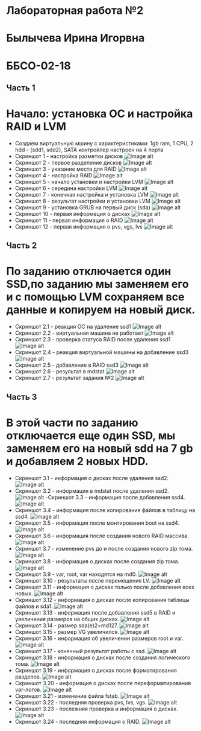 # Лабораторная работа №2
# Былычева Ирина Игорвна
# ББСО-02-18

## Часть 1
# Начало: установка ОС и настройка RAID и LVM
- Создаем виртуальную мшину с характеристиками: 1gb ram, 1 CPU, 2 hdd - (sdd1, sdd2), SATA контройлер настроен на 4 порта
- Скриншот 1 - настройка разметки дисков
![Image alt](https://github.com/IRA-OS/LAB/blob/master/lab2/screen/1.jpg)
- Скриншот 2 - первое разделение дисков
![Image alt](https://github.com/IRA-OS/LAB/blob/master/lab2/screen/2.jpg)
- Скриншот 3 - указание места для RAID
![Image alt](https://github.com/IRA-OS/LAB/blob/master/lab2/screen/3.jpg)
- Скриншот 4 - настройка RAID
![Image alt](https://github.com/IRA-OS/LAB/blob/master/lab2/screen/4.jpg)
- Скриншот 5 - начало установки и настройки LVM
![Image alt](https://github.com/IRA-OS/LAB/blob/master/lab2/screen/5.jpg)
- Скриншот 6 - середина настройки LVM
![Image alt](https://github.com/IRA-OS/LAB/blob/master/lab2/screen/6.jpg)
- Скриншот 7 - конечная настройка и установка LVM
![Image alt](https://github.com/IRA-OS/LAB/blob/master/lab2/screen/7.jpg)
- Скриншот 8 - результат настройки и установки LVM
![Image alt](https://github.com/IRA-OS/LAB/blob/master/lab2/screen/8.jpg)
- Скриншот 9 - установка GRUB на первый диск (sda)
![Image alt](https://github.com/IRA-OS/LAB/blob/master/lab2/screen/9.jpg)
- Скриншот 10 - первая информация о дисках
![Image alt](https://github.com/IRA-OS/LAB/blob/master/lab2/screen/10.jpg)
- Скриншот 11 - первая информация о RAID
![Image alt](https://github.com/IRA-OS/LAB/blob/master/lab2/screen/11.png)
- Скриншот 12 - первая информация о pvs, vgs, lvs
![Image alt](https://github.com/IRA-OS/LAB/blob/master/lab2/screen/12.png)

## Часть 2
# По заданию отключается один SSD,по заданию мы заменяем его и с помощью LVM сохраняем все данные и копируем на новый диск.
- Скриншот 2.1 - реакция ОС на удаление ssd1
![Image alt](https://github.com/IRA-OS/LAB/blob/master/lab2/screen/2.1.png)
- Скриншот 2.2 - виртуальная машина не работает
![Image alt](https://github.com/IRA-OS/LAB/blob/master/lab2/screen/2.2.png)
- Скриншот 2.3 - проверка статуса RAID после удаления ssd1
![Image alt](https://github.com/IRA-OS/LAB/blob/master/lab2/screen/2.3.png)
- Скриншот 2.4 - реакция виртуальной машины на добавление ssd3
![Image alt](https://github.com/IRA-OS/LAB/blob/master/lab2/screen/2.4.png)
- Скриншот 2.5 - добавление в RAID ssd3
![Image alt](https://github.com/IRA-OS/LAB/blob/master/lab2/screen/2.5.png)
- Скриншот 2.6 - результат в mdstat
![Image alt](https://github.com/IRA-OS/LAB/blob/master/lab2/screen/2.6.png)
- Скриншот 2.7 - результат задания №2
![Image alt](https://github.com/IRA-OS/LAB/blob/master/lab2/screen/2.7.png)

## Часть 3
# В этой части по заданию отключается еще один SSD, мы заменяем его на новый sdd на 7 gb и добавляем 2 новых HDD.
- Скриншот 3.1 - информация о дисках после удаления ssd2.
![Image alt](https://github.com/IRA-OS/LAB/blob/master/lab2/screen/3.1.png)
- Скриншот 3.2 - информация в mdstat после удаления ssd2.
![Image alt](https://github.com/IRA-OS/LAB/blob/master/lab2/screen/3.2.png)
-Скриншот 3.3 - информация после добавления ssd4.
![Image alt](https://github.com/IRA-OS/LAB/blob/master/lab2/screen/3.3.png)
- Скриншот 3.4 - информация после копирования файлов в таблицу на ssd4.
![Image alt](https://github.com/IRA-OS/LAB/blob/master/lab2/screen/3.4.png)
- Скриншот 3.5 - информация после монтирования boot на ssd4.
![Image alt](https://github.com/IRA-OS/LAB/blob/master/lab2/screen/3.5.png)
- Скриншот 3.6 - информация после создания нового RAID массива.
![Image alt](https://github.com/IRA-OS/LAB/blob/master/lab2/screen/3.6.png)
- Скриншот 3.7 - изменение pvs до и после создания нового zip тома.
![Image alt](https://github.com/IRA-OS/LAB/blob/master/lab2/screen/3.7.png)
- Скриншот 3.8 - информация о дисках после создания zip тома.
![Image alt](https://github.com/IRA-OS/LAB/blob/master/lab2/screen/3.8.png)
- Скриншот 3.9 - var, root, var находятся на md0.
![Image alt](https://github.com/IRA-OS/LAB/blob/master/lab2/screen/3.9.png)
- Скриншот 3.10 - результаты после перемещения LV.
![Image alt](https://github.com/IRA-OS/LAB/blob/master/lab2/screen/3.10.png)
- Скриншот 3.11 - информация о дисках только после добавления всех новых.
![Image alt](https://github.com/IRA-OS/LAB/blob/master/lab2/screen/3.11.png)
- Скриншот 3.12 - информация о дисках после копирования таблицы файлов и sda1.
![Image alt](https://github.com/IRA-OS/LAB/blob/master/lab2/screen/3.12.png)
- Скриншот 3.13 - информация после добавления ssd5 в RAID и увеличения размеров на общих дисках.
![Image alt](https://github.com/IRA-OS/LAB/blob/master/lab2/screen/3.13.png)
- Скриншот 3.14 - размер sda(e)2=md127.
![Image alt](https://github.com/IRA-OS/LAB/blob/master/lab2/screen/3.14.png)
- Скриншот 3.15 - размер VG увеличился.
![Image alt](https://github.com/IRA-OS/LAB/blob/master/lab2/screen/3.15.png)
- Скриншот 3.16 - информация об увеличении размеров root и var.
![Image alt](https://github.com/IRA-OS/LAB/blob/master/lab2/screen/3.16.png)
- Скриншот 3.17 - конечный результат работы с ssd.
![Image alt](https://github.com/IRA-OS/LAB/blob/master/lab2/screen/3.17.png)
- Скриншот 3.18 - информация о дисках после создания логического тома.
![Image alt](https://github.com/IRA-OS/LAB/blob/master/lab2/screen/3.18.png)
- Скриншот 3.19 - информация о дисках после форматирования разделов.
![Image alt](https://github.com/IRA-OS/LAB/blob/master/lab2/screen/3.19.png)
- Скриншот 3.20 - информация о дисках после переформатирования var-логов.
![Image alt](https://github.com/IRA-OS/LAB/blob/master/lab2/screen/3.20.png)
- Скриншот 3.21 - изменение файла fstab.
![Image alt](https://github.com/IRA-OS/LAB/blob/master/lab2/screen/3.21.png)
- Скриншот 3.22 - последняя проверка pvs, lvs, vgs.
![Image alt](https://github.com/IRA-OS/LAB/blob/master/lab2/screen/3.22.png)
- Скриншот 3.23 - послежняя проверка и информация о дисках.
![Image alt](https://github.com/IRA-OS/LAB/blob/master/lab2/screen/3.23.png)
- Скриншот 3.24 - последняя информация о RAID.
![Image alt](https://github.com/IRA-OS/LAB/blob/master/lab2/screen/3.24.png)
